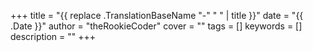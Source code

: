 +++
title = "{{ replace .TranslationBaseName "-" " " | title }}"
date = "{{ .Date }}"
author = "theRookieCoder"
cover = ""
tags = []
keywords = []
description = ""
+++
